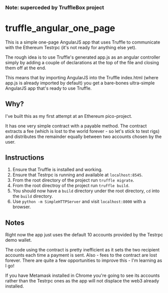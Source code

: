 ### Note: superceded by TruffleBox project

# truffle_angular_one_page

This is a simple one-page AngularJS app that uses Truffle to communicate with the Ethereum Testrpc (it's not ready for anything else yet).

The rough idea is to use Truffle's generated app.js as an angular controller simply by adding a couple of declarations at the top of the file and closing them off at the end.

This means that by importing AngularJS into the Truffle index.html (where app.js is already imported by default) you get a bare-bones ultra-simple AngularJS app that's ready to use Truffle.

## Why?
I've built this as my first attempt at an Ethereum pico-project.

It has one very simple contract with a payable method. The contract extracts a fee (which is lost to the world forever - so let's stick to test rigs) and distributes the remainder equally between two accounts chosen by the user.

## Instructions
1. Ensure that Truffle is installed and working.
2. Ensure that Testrpc is running and available at `localhost:8545`.
3. From the root directory of the project run `truffle migrate`.
4. From the root directroy of the project run `truffle build`.
5. You should now have a `build` directory under the root directory, `cd` into the `build` directory.
6. Use `python -m SimpleHTTPServer` and visit `localhost:8000` with a browser.

## Notes
Right now the app just uses the default 10 accounts provided by the Testrpc demo wallet.

The code using the contract is pretty inefficient as it sets the two recipient accounts each time a payment is sent. Also - fees to the contract are lost forever. There are quite a few opportunities to improve this - I'm learning as I go! 

If you have Metamask installed in Chrome you're going to see its accounts rather than the Testrpc ones as the app will not displace the web3 already installed.    
